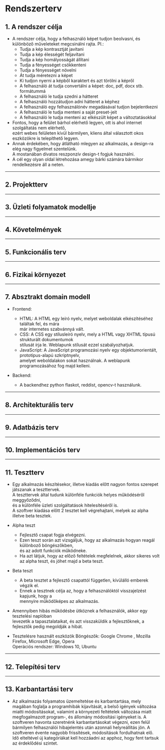 # **Rendszerterv**
## 1. A rendszer célja
* A rendszer célja, hogy a felhasználó képet tudjon beolvasni, és különböző műveleteket megcsinálni rajta. Pl.:
  * Tudja a kép kontrasztját javítani
  * Tudja a kép élességét feljavítani
  * Tudja a kép homályosságát állítani
  * Tudja a fényességet csökkenteni
  * Tudja a fényességet növelni
  * Át tudja méretezni a képet
  * Ki tudjon nyerni a képből karaktert és azt törölni a képről
  * A felhasználó át tudja convertálni a képet: doc, pdf, docx stb. formátummá 
  * A felhasználó le tudja szedni a hátteret
  * A felhasználó hozzátudjon adni hátteret a képhez
  * A felhasználó egy felhasználónév megadásával tudjon bejelentkezni
  * A felhasználó le tudja menteni a saját preset-jeit
  * A felhasználó le tudja menteni az elkészült képet a változtatásokkal
* Fontos, hogy a felület bárhol elérhető legyen, ott is ahol internet szolgáltatás nem elérhető, <br>
  ezért webes felületen kívül bármilyen, kliens által választott okos eszközökre is telepíthető legyen. <br>
* Annak érdekében, hogy átlátható mlegyen az alkalmazás, a design-ra elég nagy figyelmet szentelünk. <br>
  A mostanában divatos reszponzív design-t fogjuk használni. <br>
* A cél egy olyan oldal létrehozása amegy bárki számára bármikor rendelkezésre áll a neten.
---
## 2. Projektterv
---
## 3. Üzleti folyamatok modellje
---
## 4. Követelmények
---
## 5. Funkcionális terv
---
## 6. Fizikai környezet
---
## 7. Absztrakt domain modell
* Frontend:
    * HTML: A HTML egy leíró nyelv, melyet weboldalak elkészítéséhez találtak fel, és mára <br>
      már internetes szabvánnyá vált.
    * CSS: A CSS egy stílusleíró nyelv, mely a HTML vagy XHTML típusú strukturált dokumentumok<br>
      stílusát írja le. Weblapunk stílusát ezzel szabályozhatjuk.
    * JavaScript: A JavaScript programozási nyelv egy objektumorientált, prototípus-alapú szkriptnyelv, <br>
      amelyet weboldalakon sokat használnak. A weblapunk programozásához fog majd kelleni.

* Backend:
    * A backendhez python flaskot, reddist, opencv-t használunk.
---
## 8. Architekturális terv
---
## 9. Adatbázis terv
---
## 10. Implementációs terv
---
## 11. Tesztterv
* Egy alkalmazás készítésekor, illetve kiadás előtt nagyon fontos szerepet játszanak a teszttervek.<br>
  A teszttervek által tudunk különféle funkciók helyes működéséről meggyőződni,<br>
  és a különféle üzleti szolgáltatások hitelesítéséről is.<br>
  A szoftver kiadása előtt 2 tesztet kell végrehajtani, melyek az alpha illetve beta tesztek.

* Alpha teszt
    * Fejlesztő csapat fogja elvégezni.
    * Ezen teszt során azt vizsgáljuk, hogy az alkalmazás hogyan reagál különboző böngészőkben,<br>
     és az adott funkciók működneke.
    * Ha azt látjuk, hogy az előző feltételek megfelelnek, akkor sikeres volt az alpha teszt, és jöhet majd a beta teszt.

* Beta teszt
    * A beta tesztet a fejlesztő csapattól független, kívülálló emberek végzik el.
    * Ennek a tesztnek célja az, hogy a felhasználóktól visszajelzést kapjunk, hogy a <br>
      mennyire működőképes az alkalmazás.

* Amennyiben hibás működésbe ütköznek a felhasználók, akkor egy tesztelési naplóban <br>
  levezetik a tapasztalataikat, és azt visszaküldik a fejlesztőknek, a fejlesztők pedig megoldják a hibát.

* Tesztelésre használt eszközök
  Böngészők: Google Chrome , Mozilla Firefox, Microsoft Edge, Opera <br>
  Operációs rendszer: Windows 10, Ubuntu
---
## 12. Telepítési terv
---
## 13. Karbantartási terv
* Az alkalmazás folyamatos üzemeltetése és karbantartása, mely
magában foglalja a programhibák kijavítását, a belső igények változása miatti
módosításokat, valamint a környezeti feltételek változása miatt
megfogalmazott program-, és állomány módosítási igényeket is.
A szoftveren havonta szeretnénk karbantartásokat végezni, ezen felül bármilyen
felhasználói hibajelentés után azonnali helyreállítás jön. A szoftveren évente nagyobb
frissítések, módosítások fordulhatnak elő.
Idő elteltével új kategóriákat kell hozzáadni az apphoz, hogy fent tartsuk az
érdeklődési szintet.